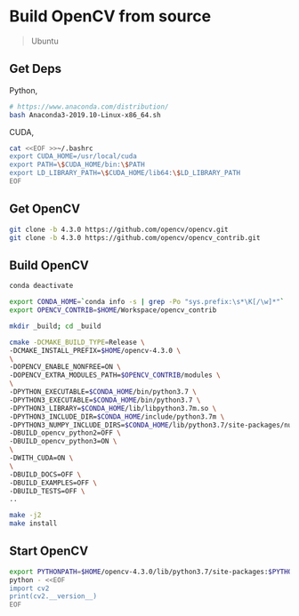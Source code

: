 # Build OpenCV from source

> Ubuntu

## Get Deps

Python,

```bash
# https://www.anaconda.com/distribution/
bash Anaconda3-2019.10-Linux-x86_64.sh
```

<!--
/home/john/anaconda3/bin/conda init
conda config --set auto_activate_base true
-->

CUDA,

```bash
cat <<EOF >>~/.bashrc
export CUDA_HOME=/usr/local/cuda
export PATH=\$CUDA_HOME/bin:\$PATH
export LD_LIBRARY_PATH=\$CUDA_HOME/lib64:\$LD_LIBRARY_PATH
EOF
```

## Get OpenCV

```bash
git clone -b 4.3.0 https://github.com/opencv/opencv.git
git clone -b 4.3.0 https://github.com/opencv/opencv_contrib.git
```

## Build OpenCV

<!--
Download,
  https://raw.githubusercontent.com/opencv/opencv_3rdparty/a56b6ac6f030c312b2dce17430eef13aed9af274/ippicv/ippicv_2020_lnx_intel64_20191018_general.tgz
To,
  $HOME/Downloads/ippicv/
export OPENCV_IPPICV_URL=file://$HOME/Downloads
-->

```bash
conda deactivate

export CONDA_HOME=`conda info -s | grep -Po "sys.prefix:\s*\K[/\w]*"`
export OPENCV_CONTRIB=$HOME/Workspace/opencv_contrib

mkdir _build; cd _build

cmake -DCMAKE_BUILD_TYPE=Release \
-DCMAKE_INSTALL_PREFIX=$HOME/opencv-4.3.0 \
\
-DOPENCV_ENABLE_NONFREE=ON \
-DOPENCV_EXTRA_MODULES_PATH=$OPENCV_CONTRIB/modules \
\
-DPYTHON_EXECUTABLE=$CONDA_HOME/bin/python3.7 \
-DPYTHON3_EXECUTABLE=$CONDA_HOME/bin/python3.7 \
-DPYTHON3_LIBRARY=$CONDA_HOME/lib/libpython3.7m.so \
-DPYTHON3_INCLUDE_DIR=$CONDA_HOME/include/python3.7m \
-DPYTHON3_NUMPY_INCLUDE_DIRS=$CONDA_HOME/lib/python3.7/site-packages/numpy/core/include \
-DBUILD_opencv_python2=OFF \
-DBUILD_opencv_python3=ON \
\
-DWITH_CUDA=ON \
\
-DBUILD_DOCS=OFF \
-DBUILD_EXAMPLES=OFF \
-DBUILD_TESTS=OFF \
..

make -j2
make install
```

<!--
### References

* [Tensorflow crashes on build on Ubuntu 16.04 when building for skylake (avx512)](https://github.com/tensorflow/tensorflow/issues/10220)

GCC 5.4.0,

```bash
bash install_gcc54.sh

export LD_LIBRARY_PATH=/opt/gnu/mpc-1.1.0/lib:/opt/gnu/mpfr-4.0.2/lib:/opt/gnu/gmp-6.1.2/lib:$LD_LIBRARY_PATH

# rm _build/CMakeCache.txt
cmake \
-DCMAKE_C_COMPILER=/opt/gnu/gcc-5.4.0/bin/gcc \
-DCMAKE_CXX_COMPILER=/opt/gnu/gcc-5.4.0/bin/g++ \
..
```
-->

## Start OpenCV

```bash
export PYTHONPATH=$HOME/opencv-4.3.0/lib/python3.7/site-packages:$PYTHONPATH
python - <<EOF
import cv2
print(cv2.__version__)
EOF
```
